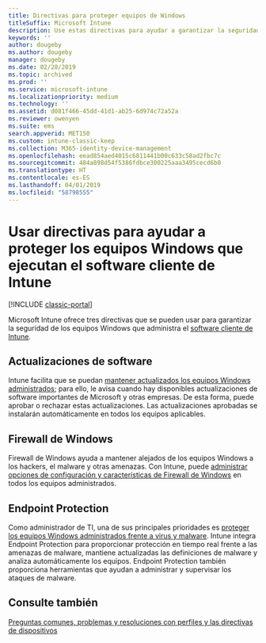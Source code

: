 ```yaml
---
title: Directivas para proteger equipos de Windows
titleSuffix: Microsoft Intune
description: Use estas directivas para ayudar a garantizar la seguridad de los PC de Windows cuando estén administrados por el software cliente de Intune.
keywords: ''
author: dougeby
ms.author: dougeby
manager: dougeby
ms.date: 02/28/2019
ms.topic: archived
ms.prod: ''
ms.service: microsoft-intune
ms.localizationpriority: medium
ms.technology: ''
ms.assetid: d081f466-45dd-41d1-ab25-6d974c72a52a
ms.reviewer: owenyen
ms.suite: ems
search.appverid: MET150
ms.custom: intune-classic-keep
ms.collection: M365-identity-device-management
ms.openlocfilehash: eead854aed4015c6811441b00c633c58ad2fbc7c
ms.sourcegitcommit: 484a898d54f5386fdbce300225aaa3495cecd6b0
ms.translationtype: HT
ms.contentlocale: es-ES
ms.lasthandoff: 04/01/2019
ms.locfileid: "58798555"
---
```

# <a name="use-policies-to-help-protect-windows-pcs-that-run-the-intune-client-software"></a>Usar directivas para ayudar a proteger los equipos Windows que ejecutan el software cliente de Intune

[!INCLUDE [classic-portal](includes/classic-portal.md)]

Microsoft Intune ofrece tres directivas que se pueden usar para garantizar la seguridad de los equipos Windows que administra el [software cliente de Intune](manage-windows-pcs-with-microsoft-intune.md).


## <a name="software-updates"></a>Actualizaciones de software

Intune facilita que se puedan [mantener actualizados los equipos Windows administrados](keep-windows-pcs-up-to-date-with-software-updates-in-microsoft-intune.md); para ello, le avisa cuando hay disponibles actualizaciones de software importantes de Microsoft y otras empresas. De esta forma, puede aprobar o rechazar estas actualizaciones. Las actualizaciones aprobadas se instalarán automáticamente en todos los equipos aplicables.

## <a name="windows-firewall"></a>Firewall de Windows

Firewall de Windows ayuda a mantener alejados de los equipos Windows a los hackers, el malware y otras amenazas. Con Intune, puede [administrar opciones de configuración y características de Firewall de Windows](help-protect-windows-pcs-using-windows-firewall-policies-in-microsoft-intune.md) en todos los equipos administrados.

## <a name="endpoint-protection"></a>Endpoint Protection

Como administrador de TI, una de sus principales prioridades es [proteger los equipos Windows administrados frente a virus y malware](help-secure-windows-pcs-with-endpoint-protection-for-microsoft-intune.md). Intune integra Endpoint Protection para proporcionar protección en tiempo real frente a las amenazas de malware, mantiene actualizadas las definiciones de malware y analiza automáticamente los equipos. Endpoint Protection también proporciona herramientas que ayudan a administrar y supervisar los ataques de malware.

## <a name="see-also"></a>Consulte también

[Preguntas comunes, problemas y resoluciones con perfiles y las directivas de dispositivos](device-profile-troubleshoot.md)
